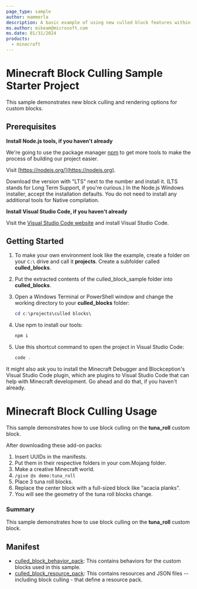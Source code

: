 ```yaml
---
page_type: sample
author: mammerla
description: A basic example of using new culled block features within Minecraft 1.20.60 and beyond.
ms.author: mikeam@microsoft.com
ms.date: 01/31/2024
products:
  - minecraft
---
```


# Minecraft Block Culling Sample Starter Project

This sample demonstrates new block culling and rendering options for custom blocks.

## Prerequisites

**Install Node.js tools, if you haven't already**

We're going to use the package manager [npm](https://www.npmjs.com/package/npm) to get more tools to make the process of building our project easier.

Visit [https://nodejs.org/](https://nodejs.org).

Download the version with "LTS" next to the number and install it. (LTS stands for Long Term Support, if you're curious.) In the Node.js Windows installer, accept the installation defaults. You do not need to install any additional tools for Native compilation.

**Install Visual Studio Code, if you haven't already**

Visit the [Visual Studio Code website](https://code.visualstudio.com) and install Visual Studio Code.

## Getting Started

1. To make your own environment look like the example, create a folder on your `C:\` drive and call it **projects**. Create a subfolder called **culled_blocks**.

1. Put the extracted contents of the culled_block_sample folder into **culled_blocks**.

1. Open a Windows Terminal or PowerShell window and change the working directory to your **culled_blocks** folder:

   ```powershell
   cd c:\projects\culled blocks\
   ```

1. Use npm to install our tools:

   ```powershell
   npm i
   ```

1. Use this shortcut command to open the project in Visual Studio Code:

   ```powershell
   code .
   ```

It might also ask you to install the Minecraft Debugger and Blockception's Visual Studio Code plugin, which are plugins to Visual Studio Code that can help with Minecraft development. Go ahead and do that, if you haven't already.

# Minecraft Block Culling Usage

This sample demonstrates how to use block culling on the **tuna_roll** custom block. 

After downloading these add-on packs:

1. Insert UUIDs in the manifests.
1. Put them in their respective folders in your com.Mojang folder.
1. Make a creative Minecraft world.
1. `/give @s demo:tuna_roll`
1. Place 3 tuna roll blocks.
1. Replace the center block with a full-sized block like "acacia planks".
1. You will see the geometry of the tuna roll blocks change.

### Summary

This sample demonstrates how to use block culling on the **tuna_roll** custom block.

## Manifest

- [culled_block_behavior_pack](https://github.com/microsoft/minecraft-samples/blob/main/culled_block_sample/culled_block_behavior_pack): This contains behaviors for the custom blocks used in this sample.
- [culled_block_resource_pack](https://github.com/microsoft/minecraft-samples/blob/main/culled_block_sample/culled_resource_pack): This contains resources and JSON files -- including block culling - that define a resource pack.
